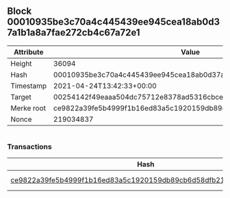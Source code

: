 ## Block 00010935be3c70a4c445439ee945cea18ab0d37a1b1a8a7fae272cb4c67a72e1

Attribute | Value
--- | ---
Height | 36094
Hash | 00010935be3c70a4c445439ee945cea18ab0d37a1b1a8a7fae272cb4c67a72e1
Timestamp | 2021-04-24T13:42:33+00:00
Target | 00254142f49eaaa504dc75712e8378ad5316cbcead634704b3734b6271167cc4
Merke root | ce9822a39fe5b4999f1b16ed83a5c1920159db89cb6d58dfb218739e5c6554c9
Nonce | 219034837

```

```

### Transactions

Hash | Amount
--- | ---
[ce9822a39fe5b4999f1b16ed83a5c1920159db89cb6d58dfb218739e5c6554c9](ce9822a39fe5b4999f1b16ed83a5c1920159db89cb6d58dfb218739e5c6554c9.md) | 10.00000000 SKEPTI 
